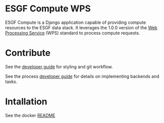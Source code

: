 # ESGF Compute WPS

ESGF Compute is a Django application capable of providing compute resources to
the ESGF data stack. It leverages the 1.0.0 version of the [Web Processing Service](http://www.opengeospatial.org/standards/wps>) (WPS)
standard to process compute requests.

# Contribute

See the [developer guide](blob/master/DEVELOPER.md) for styling and git workflow.

See the process [developer guide](blob/master/compute/wps/DEVELOPER.md) for details
on implementing backends and tasks.

# Intallation

See the docker [README](docker#docker)
